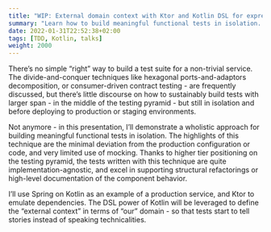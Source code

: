 ```yaml
---
title: "WIP: External domain context with Ktor and Kotlin DSL for expressive and resilient testing"
summary: "Learn how to build meaningful functional tests in isolation. The highlights of this technique are the minimal deviation from the production configuration or code, and very limited use of mocking. Thanks to higher tier positioning on the testing pyramid, the tests written with this technique are quite implementation-agnostic, and excel in supporting structural refactorings or high-level documentation of the component behavior."
date: 2022-01-31T22:52:38+02:00
tags: [TDD, Kotlin, talks]
weight: 2000
---
```


There’s no simple “right” way to build a test suite for a non-trivial service. The divide-and-conquer techniques like hexagonal ports-and-adaptors decomposition, or consumer-driven contract testing - are frequently discussed, but there’s little discourse on how to sustainably build tests with larger span - in the middle of the testing pyramid - but still in isolation and before deploying to production or staging environments. 

Not anymore - in this presentation, I’ll demonstrate a wholistic approach for building meaningful functional tests in isolation. The highlights of this technique are the minimal deviation from the production configuration or code, and very limited use of mocking. Thanks to higher tier positioning on the testing pyramid, the tests written with this technique are quite implementation-agnostic, and excel in supporting structural refactorings or high-level documentation of the component behavior.

I’ll use Spring on Kotlin as an example of a production service, and Ktor to emulate dependencies. The DSL power of Kotlin will be leveraged to define the “external context” in terms of “our” domain - so that tests start to tell stories instead of speaking technicalities.
